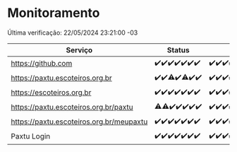 # Monitoramento

Última verificação: 22/05/2024 23:21:00 -03

|Serviço|Status|Últimas 24h|
|---|---|---|
|https://github.com|<span title="2024-05-16: OK=24">✔️</span><span title="2024-05-17: OK=24">✔️</span><span title="2024-05-18: OK=24">✔️</span><span title="2024-05-19: OK=24">✔️</span><span title="2024-05-20: OK=24">✔️</span><span title="2024-05-21: OK=24">✔️</span><span title="2024-05-22: OK=2">✔️</span>|<span title="21/05/2024 23:22:00 -03 : 200">✔️</span><span title="22/05/2024 00:09:00 -03 : 200">✔️</span><span title="22/05/2024 01:08:00 -03 : 200">✔️</span><span title="22/05/2024 02:07:00 -03 : 200">✔️</span><span title="22/05/2024 03:09:00 -03 : 200">✔️</span><span title="22/05/2024 04:06:00 -03 : 200">✔️</span><span title="22/05/2024 05:10:00 -03 : 200">✔️</span><span title="22/05/2024 06:07:00 -03 : 200">✔️</span><span title="22/05/2024 07:07:00 -03 : 200">✔️</span><span title="22/05/2024 08:05:00 -03 : 200">✔️</span><span title="22/05/2024 09:12:00 -03 : 200">✔️</span><span title="22/05/2024 10:09:00 -03 : 200">✔️</span><span title="22/05/2024 11:06:00 -03 : 200">✔️</span><span title="22/05/2024 12:07:00 -03 : 200">✔️</span><span title="22/05/2024 13:09:00 -03 : 200">✔️</span><span title="22/05/2024 14:05:00 -03 : 200">✔️</span><span title="22/05/2024 15:10:00 -03 : 200">✔️</span><span title="22/05/2024 16:04:00 -03 : 200">✔️</span><span title="22/05/2024 17:07:00 -03 : 200">✔️</span><span title="22/05/2024 18:07:00 -03 : 200">✔️</span><span title="22/05/2024 19:06:00 -03 : 200">✔️</span><span title="22/05/2024 20:07:00 -03 : 200">✔️</span><span title="22/05/2024 21:31:00 -03 : 200">✔️</span><span title="22/05/2024 22:46:00 -03 : 200">✔️</span><span title="22/05/2024 23:21:00 -03 : 200">✔️</span>|
|https://paxtu.escoteiros.org.br|<span title="2024-05-16: OK=24">✔️</span><span title="2024-05-17: OK=24">✔️</span><span title="2024-05-18: OK=23, Falhas=1">⚠️</span><span title="2024-05-19: OK=24">✔️</span><span title="2024-05-20: OK=23, Falhas=1">⚠️</span><span title="2024-05-21: OK=24">✔️</span><span title="2024-05-22: OK=2">✔️</span>|<span title="21/05/2024 23:22:00 -03 : 200">✔️</span><span title="22/05/2024 00:09:00 -03 : 200">✔️</span><span title="22/05/2024 01:08:00 -03 : 200">✔️</span><span title="22/05/2024 02:07:00 -03 : 200">✔️</span><span title="22/05/2024 03:09:00 -03 : 200">✔️</span><span title="22/05/2024 04:06:00 -03 : 200">✔️</span><span title="22/05/2024 05:10:00 -03 : 200">✔️</span><span title="22/05/2024 06:07:00 -03 : 200">✔️</span><span title="22/05/2024 07:07:00 -03 : 200">✔️</span><span title="22/05/2024 08:05:00 -03 : 200">✔️</span><span title="22/05/2024 09:12:00 -03 : 200">✔️</span><span title="22/05/2024 10:09:00 -03 : 200">✔️</span><span title="22/05/2024 11:06:00 -03 : 200">✔️</span><span title="22/05/2024 12:07:00 -03 : 200">✔️</span><span title="22/05/2024 13:09:00 -03 : 200">✔️</span><span title="22/05/2024 14:05:00 -03 : 200">✔️</span><span title="22/05/2024 15:10:00 -03 : 200">✔️</span><span title="22/05/2024 16:04:00 -03 : 200">✔️</span><span title="22/05/2024 17:07:00 -03 : 200">✔️</span><span title="22/05/2024 18:07:00 -03 : 200">✔️</span><span title="22/05/2024 19:06:00 -03 : 200">✔️</span><span title="22/05/2024 20:07:00 -03 : 200">✔️</span><span title="22/05/2024 21:31:00 -03 : 200">✔️</span><span title="22/05/2024 22:46:00 -03 : 200">✔️</span><span title="22/05/2024 23:21:00 -03 : 200">✔️</span>|
|https://escoteiros.org.br|<span title="2024-05-16: OK=24">✔️</span><span title="2024-05-17: OK=24">✔️</span><span title="2024-05-18: OK=24">✔️</span><span title="2024-05-19: OK=24">✔️</span><span title="2024-05-20: OK=24">✔️</span><span title="2024-05-21: OK=24">✔️</span><span title="2024-05-22: OK=2">✔️</span>|<span title="21/05/2024 23:22:00 -03 : 200">✔️</span><span title="22/05/2024 00:09:00 -03 : 200">✔️</span><span title="22/05/2024 01:08:00 -03 : 200">✔️</span><span title="22/05/2024 02:07:00 -03 : 200">✔️</span><span title="22/05/2024 03:09:00 -03 : 200">✔️</span><span title="22/05/2024 04:06:00 -03 : 200">✔️</span><span title="22/05/2024 05:10:00 -03 : 200">✔️</span><span title="22/05/2024 06:07:00 -03 : 200">✔️</span><span title="22/05/2024 07:07:00 -03 : 200">✔️</span><span title="22/05/2024 08:05:00 -03 : 200">✔️</span><span title="22/05/2024 09:12:00 -03 : 200">✔️</span><span title="22/05/2024 10:09:00 -03 : 200">✔️</span><span title="22/05/2024 11:06:00 -03 : 200">✔️</span><span title="22/05/2024 12:07:00 -03 : 200">✔️</span><span title="22/05/2024 13:09:00 -03 : 200">✔️</span><span title="22/05/2024 14:05:00 -03 : 200">✔️</span><span title="22/05/2024 15:10:00 -03 : 200">✔️</span><span title="22/05/2024 16:04:00 -03 : 200">✔️</span><span title="22/05/2024 17:07:00 -03 : 200">✔️</span><span title="22/05/2024 18:07:00 -03 : 200">✔️</span><span title="22/05/2024 19:06:00 -03 : 200">✔️</span><span title="22/05/2024 20:07:00 -03 : 200">✔️</span><span title="22/05/2024 21:31:00 -03 : 200">✔️</span><span title="22/05/2024 22:46:00 -03 : 200">✔️</span><span title="22/05/2024 23:21:00 -03 : 200">✔️</span>|
|https://paxtu.escoteiros.org.br/paxtu|<span title="2024-05-16: OK=23, Falhas=1">⚠️</span><span title="2024-05-17: OK=23, Falhas=1">⚠️</span><span title="2024-05-18: OK=24">✔️</span><span title="2024-05-19: OK=24">✔️</span><span title="2024-05-20: OK=24">✔️</span><span title="2024-05-21: OK=24">✔️</span><span title="2024-05-22: OK=2">✔️</span>|<span title="21/05/2024 23:22:00 -03 : 200">✔️</span><span title="22/05/2024 00:09:00 -03 : 200">✔️</span><span title="22/05/2024 01:08:00 -03 : 200">✔️</span><span title="22/05/2024 02:07:00 -03 : 200">✔️</span><span title="22/05/2024 03:09:00 -03 : 200">✔️</span><span title="22/05/2024 04:06:00 -03 : 200">✔️</span><span title="22/05/2024 05:10:00 -03 : 200">✔️</span><span title="22/05/2024 06:07:00 -03 : 200">✔️</span><span title="22/05/2024 07:07:00 -03 : 200">✔️</span><span title="22/05/2024 08:05:00 -03 : 200">✔️</span><span title="22/05/2024 09:12:00 -03 : 200">✔️</span><span title="22/05/2024 10:09:00 -03 : 200">✔️</span><span title="22/05/2024 11:06:00 -03 : 200">✔️</span><span title="22/05/2024 12:07:00 -03 : 200">✔️</span><span title="22/05/2024 13:09:00 -03 : 200">✔️</span><span title="22/05/2024 14:05:00 -03 : 200">✔️</span><span title="22/05/2024 15:10:00 -03 : 200">✔️</span><span title="22/05/2024 16:04:00 -03 : 200">✔️</span><span title="22/05/2024 17:07:00 -03 : 200">✔️</span><span title="22/05/2024 18:07:00 -03 : 200">✔️</span><span title="22/05/2024 19:06:00 -03 : 200">✔️</span><span title="22/05/2024 20:07:00 -03 : 200">✔️</span><span title="22/05/2024 21:31:00 -03 : 200">✔️</span><span title="22/05/2024 22:46:00 -03 : 200">✔️</span><span title="22/05/2024 23:21:00 -03 : 200">✔️</span>|
|https://paxtu.escoteiros.org.br/meupaxtu|<span title="2024-05-16: OK=24">✔️</span><span title="2024-05-17: OK=24">✔️</span><span title="2024-05-18: OK=24">✔️</span><span title="2024-05-19: OK=24">✔️</span><span title="2024-05-20: OK=24">✔️</span><span title="2024-05-21: OK=24">✔️</span><span title="2024-05-22: OK=2">✔️</span>|<span title="21/05/2024 23:22:00 -03 : 200">✔️</span><span title="22/05/2024 00:09:00 -03 : 200">✔️</span><span title="22/05/2024 01:08:00 -03 : 200">✔️</span><span title="22/05/2024 02:07:00 -03 : 200">✔️</span><span title="22/05/2024 03:09:00 -03 : 200">✔️</span><span title="22/05/2024 04:06:00 -03 : 200">✔️</span><span title="22/05/2024 05:10:00 -03 : 200">✔️</span><span title="22/05/2024 06:07:00 -03 : 200">✔️</span><span title="22/05/2024 07:07:00 -03 : 200">✔️</span><span title="22/05/2024 08:05:00 -03 : 200">✔️</span><span title="22/05/2024 09:12:00 -03 : 200">✔️</span><span title="22/05/2024 10:09:00 -03 : 200">✔️</span><span title="22/05/2024 11:06:00 -03 : 200">✔️</span><span title="22/05/2024 12:07:00 -03 : 200">✔️</span><span title="22/05/2024 13:09:00 -03 : 200">✔️</span><span title="22/05/2024 14:05:00 -03 : 200">✔️</span><span title="22/05/2024 15:10:00 -03 : 200">✔️</span><span title="22/05/2024 16:04:00 -03 : 200">✔️</span><span title="22/05/2024 17:07:00 -03 : 200">✔️</span><span title="22/05/2024 18:07:00 -03 : 200">✔️</span><span title="22/05/2024 19:06:00 -03 : 200">✔️</span><span title="22/05/2024 20:07:00 -03 : 200">✔️</span><span title="22/05/2024 21:31:00 -03 : 200">✔️</span><span title="22/05/2024 22:46:00 -03 : 200">✔️</span><span title="22/05/2024 23:21:00 -03 : 200">✔️</span>|
|Paxtu Login|<span title="2024-05-16: OK=24">✔️</span><span title="2024-05-17: OK=24">✔️</span><span title="2024-05-18: OK=24">✔️</span><span title="2024-05-19: OK=24">✔️</span><span title="2024-05-20: OK=24">✔️</span><span title="2024-05-21: OK=24">✔️</span><span title="2024-05-22: OK=2">✔️</span>|<span title="21/05/2024 23:22:00 -03 : 200">✔️</span><span title="22/05/2024 00:09:00 -03 : 200">✔️</span><span title="22/05/2024 01:08:00 -03 : 200">✔️</span><span title="22/05/2024 02:07:00 -03 : 200">✔️</span><span title="22/05/2024 03:09:00 -03 : 200">✔️</span><span title="22/05/2024 04:06:00 -03 : 200">✔️</span><span title="22/05/2024 05:10:00 -03 : 200">✔️</span><span title="22/05/2024 06:07:00 -03 : 200">✔️</span><span title="22/05/2024 07:07:00 -03 : 200">✔️</span><span title="22/05/2024 08:05:00 -03 : 200">✔️</span><span title="22/05/2024 09:12:00 -03 : 200">✔️</span><span title="22/05/2024 10:09:00 -03 : 200">✔️</span><span title="22/05/2024 11:06:00 -03 : 200">✔️</span><span title="22/05/2024 12:07:00 -03 : 200">✔️</span><span title="22/05/2024 13:09:00 -03 : 200">✔️</span><span title="22/05/2024 14:05:00 -03 : 200">✔️</span><span title="22/05/2024 15:10:00 -03 : 200">✔️</span><span title="22/05/2024 16:04:00 -03 : 200">✔️</span><span title="22/05/2024 17:07:00 -03 : 200">✔️</span><span title="22/05/2024 18:07:00 -03 : 200">✔️</span><span title="22/05/2024 19:06:00 -03 : 200">✔️</span><span title="22/05/2024 20:07:00 -03 : 200">✔️</span><span title="22/05/2024 21:31:00 -03 : 200">✔️</span><span title="22/05/2024 22:46:00 -03 : 200">✔️</span><span title="22/05/2024 23:21:00 -03 : 200">✔️</span>|
